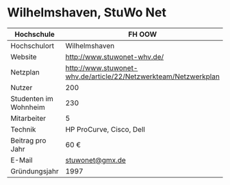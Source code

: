 # Wilhelmshaven, StuWo Net

Hochschule             | FH OOW
-----------------------|-------------------------------------------------------------------
Hochschulort           | Wilhelmshaven
Website                | <http://www.stuwonet-whv.de/>
Netzplan               | <http://www.stuwonet-whv.de/article/22/Netzwerkteam/Netzwerkplan>
Nutzer                 | 200
Studenten im Wohnheim  | 230
Mitarbeiter            | 5
Technik                | HP ProCurve, Cisco, Dell
Beitrag pro Jahr       | 60 €
E-Mail                 | <stuwonet@gmx.de>
Gründungsjahr          | 1997
